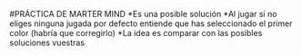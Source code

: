 #PRÁCTICA DE MARTER MIND
*Es una posible solución
*Al jugar si no eliges ninguna jugada por defecto entiende que has seleccionado el primer color (habría que corregirlo)
*La idea es comparar con las posibles soluciones vuestras
